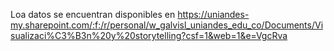 Loa datos se encuentran disponibles en https://uniandes-my.sharepoint.com/:f:/r/personal/w_galvisl_uniandes_edu_co/Documents/Visualizaci%C3%B3n%20y%20storytelling?csf=1&web=1&e=VgcRva
